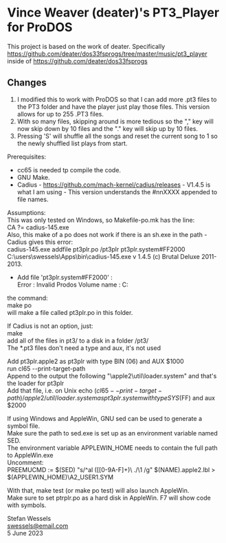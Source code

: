 # Vince Weaver (deater)'s PT3_Player for ProDOS
  
This project is based on the work of deater.  Specifically https://github.com/deater/dos33fsprogs/tree/master/music/pt3_player inside of https://github.com/deater/dos33fsprogs  
  
## Changes
  
1. I modified this to work with ProDOS so that I can add more .pt3 files to the PT3 folder and have the player just play those files.  This version allows for up to 255 .PT3 files.  
2. With so many files, skipping around is more tedious so the "," key will now skip down by 10 files and the "." key will skip up by 10 files.  
3. Pressing 'S' will shuffle all the songs and reset the current song to 1 so the newly shuffled list
plays from start.  
  
Prerequisites:  
* cc65 is needed tp compile the code.  
* GNU Make.  
* Cadius - https://github.com/mach-kernel/cadius/releases - V1.4.5 is what I am using - This version understands the #nnXXXX appended to file names.  
  
Assumptions:  
This was only tested on Windows, so Makefile-po.mk has the line:  
CA ?= cadius-145.exe  
Also, this make of a po does not work if there is an sh.exe in the path - Cadius gives this error:  
cadius-145.exe addfile pt3plr.po /pt3plr pt3plr.system#FF2000  
C:\users\swessels\Apps\bin\cadius-145.exe v 1.4.5 (c) Brutal Deluxe 2011-2013.  
  - Add file 'pt3plr.system#FF2000' :  
  Error : Invalid Prodos Volume name : C:  
  
the command:  
make po  
will make a file called pt3plr.po in this folder.  
  
If Cadius is not an option, just:  
make  
add all of the files in pt3/ to a disk in a folder /pt3/  
The *.pt3 files don't need a type and aux, it's not used  
  
Add pt3plr.apple2 as pt3plr with type BIN (06) and AUX $1000  
run cl65 --print-target-path  
Append to the output the following "\apple2\util\loader.system" and that's the loader for pt3plr  
Add that file, i.e. on Unix echo $(cl65 --print-target-path)/apple2/util/loader.system  
as pt3plr.system with type SYS ($FF) and aux $2000  
  
If using Windows and AppleWin, GNU sed can be used to generate a symbol file.  
Make sure the path to sed.exe is set up as an environment variable named SED.  
The environment variable APPLEWIN_HOME needs to contain the full path to AppleWin.exe  
Uncomment:  
PREEMUCMD := $(SED) "s/^al \([[0-9A-F]\+\)\ \./\1 /g" $(NAME).apple2.lbl > $(APPLEWIN_HOME)\A2_USER1.SYM  
  
With that, make test (or make po test) will also launch AppleWin.  
Make sure to set ptrplr.po as a hard disk in AppleWin.  F7 will show code with symbols.  
  
Stefan Wessels  
swessels@email.com  
5 June 2023  
